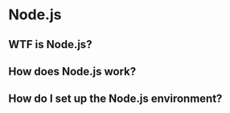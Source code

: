 # Node.js

<h2> WTF is Node.js? </h2>

<h2> How does Node.js work? </h2>

<h2> How do I set up the Node.js environment? </h2>
